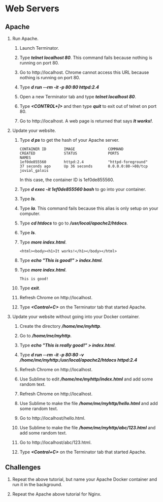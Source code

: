 # Web Servers

## Apache

1. Run Apache.

	1. Launch Terminator.

	1. Type ***telnet localhost 80***. This command fails because nothing is running on port 80.

	1. Go to http://localhost. Chrome cannot access this URL because nothing is running on port 80.

	1. Type ***d run --rm -it -p 80:80 httpd:2.4***

	1. Open a new Terminator tab and type ***telnet localhost 80***.

	1. Type ***<CONTROL+]>*** and then type ***quit*** to exit out of telnet on port 80.

	1. Go to http://localhost. A web page is returned that says ***It works!***.

1. Update your website.

	1. Type ***d ps*** to get the hash of your Apache server.

		```
		CONTAINER ID        IMAGE               COMMAND                  CREATED             STATUS              PORTS                               NAMES
		1ef0de855560        httpd:2.4           "httpd-foreground"       37 seconds ago      Up 36 seconds       0.0.0.0:80->80/tcp                  jovial_galois
		```

		In this case, the container ID is 1ef0de855560.

	1. Type ***d exec -it 1ef0de855560 bash*** to go into your container.

	1. Type ***ls***.

	1. Type ***la***. This command fails because this alias is only setup on your computer.

	1. Type ***cd htdocs*** to go to ***/usr/local/apache2/htdocs***.

	1. Type ***ls***.

	1. Type ***more index.html***.

		```
		<html><body><h1>It works!</h1></body></html>
		```

	1. Type ***echo "This is good!" > index.html***.

	1. Type ***more index.html***.	

		```
		This is good!
		```

	1. Type ***exit***.	

	1. Refresh Chrome on http://localhost.

	1. Type ***<Control+C>*** on the Terminator tab that started Apache.

1. Update your website without going into your Docker container.

	1. Create the directory ***/home/me/myhttp***.

	1. Go to ***/home/me/myhttp***.

	1. Type ***echo "This is really good!" > index.html***.

	1. Type ***d run --rm -it -p 80:80 -v /home/me/myhttp:/usr/local/apache2/htdocs httpd:2.4***

	1. Refresh Chrome on http://localhost.

	1. Use Sublime to edit ***/home/me/myhttp/index.html*** and add some random text.

	1. Refresh Chrome on http://localhost.

	1. Use Sublime to make the file ***/home/me/myhttp/hello.html*** and add some random text.

	1. Go to http://localhost/hello.html.

	1. Use Sublime to make the file ***/home/me/myhttp/abc/123.html*** and add some random text.

	1. Go to http://localhost/abc/123.html.

	1. Type ***<Control+C>*** on the Terminator tab that started Apache.

## Challenges

1. Repeat the above tutorial, but name your Apache Docker container and run it in the background.

1. Repeat the Apache above tutorial for Nginx.